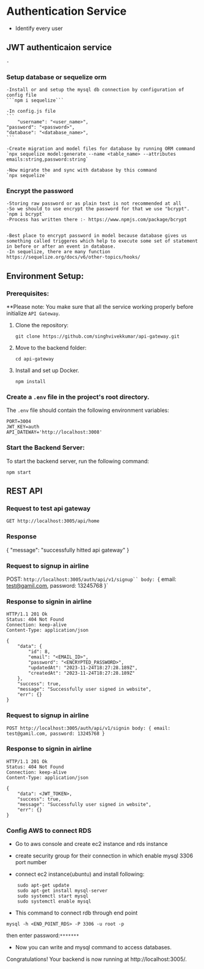 # Authentication Service

-   Identify every user

## JWT authenticaion service

    -

### Setup database or sequelize orm

    -Install or and setup the mysql db connection by configuration of config file
    ```npm i sequelize```

    -In config.js file
    ```
    	"username": "<user_name>",
    "password": "<password>",
    "database": "<database_name>",
    ```

    -Create migration and model files for database by running ORM command
    `npx sequelize model:generate --name <table_name> --attributes emails:string,password:string`

    -Now migrate the and sync with database by this command
    `npx sequelize`

### Encrypt the password

    -Storing raw password or as plain text is not recommended at all
    -So we should to use encrypt the password for that we use "bcrypt".
    `npm i bcrypt`
    -Process has written there :- https://www.npmjs.com/package/bcrypt


    -Best place to encrypt password in model because database gives us something called triggeres which help to execute some set of statement in before or after an event in database.
    -In sequelize, there are many function https://sequelize.org/docs/v6/other-topics/hooks/

## Environment Setup:

### Prerequisites:

\*\*Please note: You make sure that all the service working properly before initialize `API Gateway`.

1. Clone the repository:

    ```shell
    git clone https://github.com/singhvivekkumar/api-gateway.git
    ```

2. Move to the backend folder:

    ```shell
    cd api-gateway
    ```

3. Install and set up Docker.

    ```shell
    npm install
    ```

### Create a `.env` file in the project's root directory.

The `.env` file should contain the following environment variables:

```shell
PORT=3004
JWT_KEY=auth
API_DATEWAY='http://localhost:3008'
```

### Start the Backend Server:

To start the backend server, run the following command:

```shell
npm start
```

## REST API

### Request to test api gateway

`GET http://localhost:3005/api/home`

### Response

{
"message": "successfully hitted api gateway"
}

### Request to signup in airline

POST: ` http://localhost:3005/auth/api/v1/signup``
body:  `{
email: test@gamil.com,
password: 13245768
}`

### Response to signin in airline

    HTTP/1.1 201 Ok
    Status: 404 Not Found
    Connection: keep-alive
    Content-Type: application/json

    {
    	"data": {
    		"id": 8,
    		"email": "<EMAIL_ID>",
    		"password": "<ENCRYPTED_PASSWORD>",
    		"updatedAt": "2023-11-24T18:27:28.189Z",
    		"createdAt": "2023-11-24T18:27:28.189Z"
    	},
    	"success": true,
    	"message": "Successfully user signed in website",
    	"err": {}
    }

### Request to signup in airline

`POST http://localhost:3005/auth/api/v1/signin
body: {
	email: test@gamil.com,
	password: 13245768
}
`

### Response to signin in airline

    HTTP/1.1 201 Ok
    Status: 404 Not Found
    Connection: keep-alive
    Content-Type: application/json

    {
    	"data": <JWT_TOKEN>,
    	"success": true,
    	"message": "Successfully user signed in website",
    	"err": {}
    }

### Config AWS to connect RDS

-   Go to aws console and create ec2 instance and rds instance
-   create security group for their connection in which enable mysql 3306 port number

-   connect ec2 instance(ubuntu) and install following:

```
	sudo apt-get update
	sudo apt-get install mysql-server
	sudo systemctl start mysql
	sudo systemctl enable mysql
```

- This command to connect rdb through end point 

``` mysql -h <END_POINT_RDS> -P 3306 -u root -p ```

then enter password:`*******`

- Now you can write and mysql command to access databases.


Congratulations! Your backend is now running at http://localhost:3005/.
